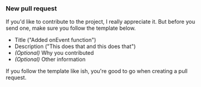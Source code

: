 ### New pull request

If you'd like to contribute to the project, I really appreciate it. But before you send one,
make sure you follow the template below.



-  Title ("Added onEvent function")
-  Description ("This does that and this does that")
-  *(Optional)* Why you contributed
-  *(Optional)* Other information


If you follow the template like ish, you're good to go when creating a pull request.